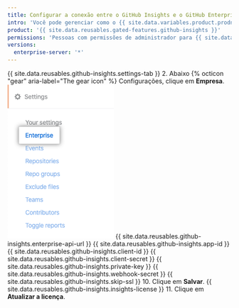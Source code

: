 ```yaml
---
title: Configurar a conexão entre o GitHub Insights e o GitHub Enterprise
intro: 'Você pode gerenciar como o {{ site.data.variables.product.prodname_insights }} conecta-se com {{ site.data.variables.product.prodname_enterprise }}.'
product: '{{ site.data.reusables.gated-features.github-insights }}'
permissions: 'Pessoas com permissões de administrador para {{ site.data.variables.product.prodname_insights }} podem configurar a conexão com {{ site.data.variables.product.prodname_enterprise }}.'
versions:
  enterprise-server: '*'
---
```


{{ site.data.reusables.github-insights.settings-tab }}
2. Abaixo
{% octicon "gear" aria-label="The gear icon" %} Configurações, clique em **Empresa**.
  ![Aba Enterprise](/assets/images/help/insights/enterprise-tab.png)
{{ site.data.reusables.github-insights.enterprise-api-url }}
{{ site.data.reusables.github-insights.app-id }}
{{ site.data.reusables.github-insights.client-id }}
{{ site.data.reusables.github-insights.client-secret }}
{{ site.data.reusables.github-insights.private-key }}
{{ site.data.reusables.github-insights.webhook-secret }}
{{ site.data.reusables.github-insights.skip-ssl }}
10. Clique em **Salvar**.
{{ site.data.reusables.github-insights.insights-license }}
11. Clique em **Atualizar a licença**.

